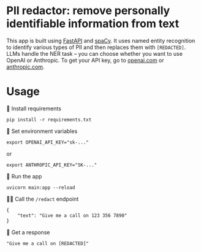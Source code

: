 # PII redactor: remove personally identifiable information from text

This app is built using [FastAPI](https://fastapi.tiangolo.com/) and [spaCy](https://github.com/explosion/spacy-llm). It uses named entity recognition to identify various types of PII and then replaces them with `[REDACTED]`. LLMs handle the NER task – you can choose whether you want to use OpenAI or Anthropic. To get your API key, go to [openai.com](https://platform.openai.com/account/api-keys) or [anthropic.com](https://console.anthropic.com/account/keys).

# Usage
💾 Install requirements
```
pip install -r requirements.txt
```
🔐 Set environment variables
```
export OPENAI_API_KEY="sk-..."
```
or
```
export ANTHROPIC_API_KEY="SK-..."
```
🦄 Run the app
```
uvicorn main:app --reload
```
🧑‍💻 Call the `/redact` endpoint
```
{
    "text": "Give me a call on 123 356 7890"
}
```
🙌 Get a response
```
"Give me a call on [REDACTED]"
```
